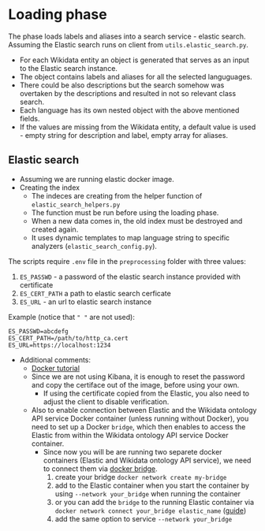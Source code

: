 # Loading phase

The phase loads labels and aliases into a search service - elastic search. Assuming the Elastic search runs on client from `utils.elastic_search.py`.

- For each Wikidata entity an object is generated that serves as an input to the Elastic search instance.
- The object contains labels and aliases for all the selected languguages. 
- There could be also descriptions but the search somehow was overtaken by the descriptions and resulted in not so relevant class search.
- Each language has its own nested object with the above mentioned fields.
- If the values are missing from the Wikidata entity, a default value is used - empty string for description and label, empty array for aliases.

## Elastic search

- Assuming we are running elastic docker image.
- Creating the index
    - The indeces are creating from the helper function of `elastic_search_helpers.py`
    - The function must be run before using the loading phase.
    - When a new data comes in, the old index must be destroyed and created again.
    - It uses dynamic templates to map language string to specific analyzers (`elastic_search_config.py`).

The scripts require `.env` file in the `preprocessing` folder with three values:
1. `ES_PASSWD` - a password of the elastic search instance provided with certificate
2. `ES_CERT_PATH` a path to elastic search cerficate
3. `ES_URL` - an url to elastic search instance

Example (notice that `" "` are not used):

    ES_PASSWD=abcdefg
    ES_CERT_PATH=/path/to/http_ca.cert
    ES_URL=https://localhost:1234

- Additional comments:
    - [Docker tutorial](https://www.elastic.co/guide/en/elasticsearch/reference/current/docker.html)
    - Since we are not using Kibana, it is enough to reset the password and copy the certiface out of the image, before using your own.
      - If using the certificate copied from the Elastic, you also need to adjust the client to disable verification.
    - Also to enable connection between Elastic and the Wikidata ontology API service Docker container (unless running without Docker), you need to set up a Docker `bridge`, which then enables to access the Elastic from within the Wikidata ontology API service Docker container.
      - Since now you will be are running two separete docker containers (Elastic and Wikidata ontology API service), we need to connect them via [docker bridge](https://docs.docker.com/network/drivers/bridge/).
        1. create your bridge `docker network create my-bridge`
        2. add to the Elastic container when you start the container by using `--network your_bridge` when running the container
        3. or you can add the `bridge` to the running Elastic container via `docker network connect your_bridge elastic_name` ([guide](https://docs.docker.com/reference/cli/docker/network/connect/))
        4. add the same option to service `--network your_bridge`